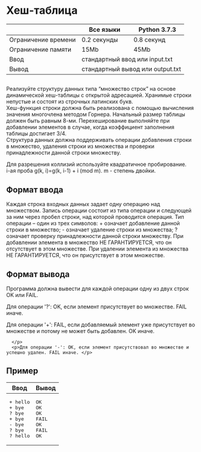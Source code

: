 <div class="problem-statement">
   <div class="header">
      <h1 class="title">Хеш-таблица</h1>
      <table>
         <thead>
            <th></th>
            <th>Все языки</th>
            <th>Python 3.7.3</th>
         </thead>
         <tr class="time-limit">
            <td class="property-title">Ограничение времени</td>
            <td>0.2&nbsp;секунды</td>
            <td>0.8&nbsp;секунд</td>
         </tr>
         <tr class="memory-limit">
            <td class="property-title">Ограничение памяти</td>
            <td>15Mb</td>
            <td>45Mb</td>
         </tr>
         <tr class="input-file">
            <td class="property-title">Ввод</td>
            <td colspan="2">стандартный ввод или input.txt</td>
         </tr>
         <tr class="output-file">
            <td class="property-title">Вывод</td>
            <td colspan="2">стандартный вывод или output.txt</td>
         </tr>
      </table>
   </div>
   <h2></h2>
   <div class="legend"><span style="">
         <p>Реализуйте структуру данных типа “множество строк” на основе динамической хеш-таблицы с открытой адресацией. Хранимые строки
            непустые и состоят из строчных латинских букв.<br>Хеш-функция строки должна быть реализована с помощью вычисления значения многочлена методом Горнера. Начальный размер таблицы
            должен быть равным 8-ми. Перехеширование выполняйте при добавлении элементов в случае, когда коэффициент заполнения таблицы
            достигает 3/4.<br>Структура данных должна поддерживать операции добавления строки в множество, удаления строки из множества и проверки принадлежности
            данной строки множеству.<br></p></span><p>Для разрешения коллизий используйте квадратичное пробирование.<br>i-ая проба <span class="tex-math-text">g(k, i)=g(k, i-1) + i (mod m)</span>. m - степень двойки.
      </p>
   </div>
   <h2>Формат ввода</h2>
   <div class="input-specification"><span style="">
         <p>Каждая строка входных данных задает одну операцию над множеством. Запись операции состоит из типа операции и следующей за
            ним через пробел строки, над которой проводится операция. Тип операции – один из трех символов: + означает добавление данной
            строки в множество; - означает удаление строки из множества; ? означает проверку принадлежности данной строки множеству. При
            добавлении элемента в множество НЕ ГАРАНТИРУЕТСЯ, что он отсутствует в этом множестве. При удалении элемента из множества
            НЕ ГАРАНТИРУЕТСЯ, что он присутствует в этом множестве.
         </p></span></div>
   <h2>Формат вывода</h2>
   <div class="output-specification"><span style="">
         <p>Программа должна вывести для каждой операции одну из двух строк OK или FAIL. </p></span><p>Для операции '?': OK, если элемент присутствует во множестве. FAIL иначе. </p>
      <p>Для операции '+': FAIL, если добавляемый элемент уже присутствует во множестве и потому не может быть добавлен. OK иначе.
         
      </p>
      <p>Для операции '-': OK, если элемент присутствовал во множестве и успешно удален. FAIL иначе. </p>
   </div>
   <h2>Пример</h2>
   <table class="sample-tests">
      <thead>
         <tr>
            <th>Ввод</th>
            <th>Вывод</th>
         </tr>
      </thead>
      <tbody>
         <tr>
            <td><pre>+ hello
+ bye
? bye
+ bye
- bye
? bye
? hello
</pre></td>
            <td><pre>OK
OK
OK
FAIL
OK
FAIL
OK
</pre></td>
         </tr>
      </tbody>
   </table>
</div>